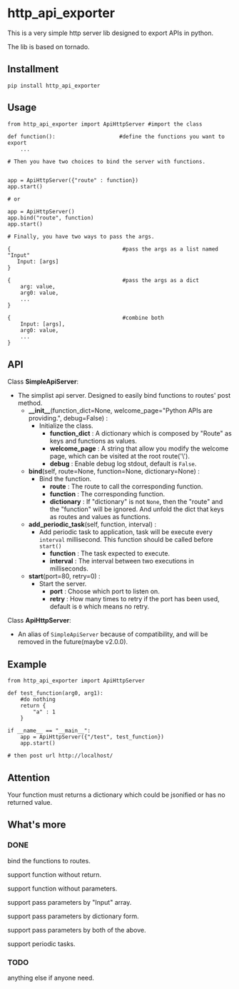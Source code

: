 # http\_api\_exporter

This is a very simple http server lib designed to export APIs in python.

The lib is based on tornado.

## Installment

`pip install http_api_exporter`

## Usage

```
from http_api_exporter import ApiHttpServer #import the class

def function():                    #define the functions you want to export
    ...

# Then you have two choices to bind the server with functions.


app = ApiHttpServer({"route" : function})
app.start()

# or

app = ApiHttpServer()
app.bind("route", function)
app.start()

# Finally, you have two ways to pass the args.

{                                   #pass the args as a list named "Input"
   Input: [args] 
}

{                                   #pass the args as a dict
    arg: value,
    arg0: value,
    ...
}

{                                   #combine both
    Input: [args],
    arg0: value,
    ...
}
```

## API

Class __SimpleApiServer__:
* The simplist api server. Designed to easily bind functions to routes' post method.
    * __\_\_init\_\___(function\_dict=None, welcome\_page="Python APIs are providing.", debug=False) :
        * Initialize the class.        
            * __function\_dict__ : A dictionary which is composed by "Route" as keys and functions as values.
            * __welcome\_page__ : A string that allow you modify the welcome page, which can be visited at the root route('\\').
            * __debug__ : Enable debug log stdout, default is `False`.
    * __bind__(self, route=None, function=None, dictionary=None) :
        * Bind the function.
            * __route__ : The route to call the corresponding function.
            * __function__ : The corresponding function.
            * __dictionary__ : If "dictionary" is not `None`, then the "route" and the "function" will be ignored. And unfold the dict that keys as routes and values as functions.
    * __add\_periodic_task__(self, function, interval) :
        * Add periodic task to application, task will be execute every `interval` millisecond. This function should be called before `start()`
            * __function__ : The task expected to execute.
            * __interval__ : The interval between two executions in milliseconds.
    * __start__(port=80, retry=0) :
        * Start the server.
            * __port__ : Choose which port to listen on.
            * __retry__ : How many times to retry if the port has been used, default is `0` which means no retry.


Class __ApiHttpServer__:
* An alias of `SimpleApiServer` because of compatibility, and will be removed in the future(maybe v2.0.0).

## Example

```
from http_api_exporter import ApiHttpServer

def test_function(arg0, arg1):
    #do nothing
    return {
        "a" : 1
    }

if __name__ == "__main__":
    app = ApiHttpServer({"/test", test_function})
    app.start()
    
# then post url http://localhost/
```

## Attention

Your function must returns a dictionary which could be jsonified or has no returned value.

## What's more

### DONE

bind the functions to routes.

support function without return.

support function without parameters.

support pass parameters by "Input" array.

support pass parameters by dictionary form.

support pass parameters by both of the above.

support periodic tasks.

### TODO

anything else if anyone need.